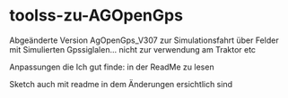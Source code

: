 # toolss-zu-AGOpenGps
Abgeänderte Version AgOpenGps_V307
zur Simulationsfahrt über Felder mit Simulierten Gpssiglalen... nicht zur verwendung am Traktor etc

Anpassungen die Ich gut finde:
in der ReadMe zu lesen

Sketch auch mit readme in dem Änderungen ersichtlich sind

